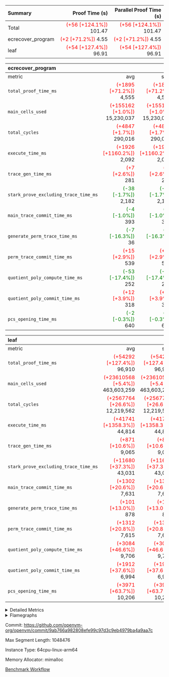| Summary | Proof Time (s) | Parallel Proof Time (s) |
|:---|---:|---:|
| Total | <span style='color: red'>(+56 [+124.1%])</span> 101.47 | <span style='color: red'>(+56 [+124.1%])</span> 101.47 |
| ecrecover_program | <span style='color: red'>(+2 [+71.2%])</span> 4.55 | <span style='color: red'>(+2 [+71.2%])</span> 4.55 |
| leaf | <span style='color: red'>(+54 [+127.4%])</span> 96.91 | <span style='color: red'>(+54 [+127.4%])</span> 96.91 |


| ecrecover_program |||||
|:---|---:|---:|---:|---:|
|metric|avg|sum|max|min|
| `total_proof_time_ms ` | <span style='color: red'>(+1895 [+71.2%])</span> 4,555 | <span style='color: red'>(+1895 [+71.2%])</span> 4,555 | <span style='color: red'>(+1895 [+71.2%])</span> 4,555 | <span style='color: red'>(+1895 [+71.2%])</span> 4,555 |
| `main_cells_used     ` | <span style='color: red'>(+155162 [+1.0%])</span> 15,230,037 | <span style='color: red'>(+155162 [+1.0%])</span> 15,230,037 | <span style='color: red'>(+155162 [+1.0%])</span> 15,230,037 | <span style='color: red'>(+155162 [+1.0%])</span> 15,230,037 |
| `total_cycles        ` | <span style='color: red'>(+4847 [+1.7%])</span> 290,016 | <span style='color: red'>(+4847 [+1.7%])</span> 290,016 | <span style='color: red'>(+4847 [+1.7%])</span> 290,016 | <span style='color: red'>(+4847 [+1.7%])</span> 290,016 |
| `execute_time_ms     ` | <span style='color: red'>(+1926 [+1160.2%])</span> 2,092 | <span style='color: red'>(+1926 [+1160.2%])</span> 2,092 | <span style='color: red'>(+1926 [+1160.2%])</span> 2,092 | <span style='color: red'>(+1926 [+1160.2%])</span> 2,092 |
| `trace_gen_time_ms   ` | <span style='color: red'>(+7 [+2.6%])</span> 281 | <span style='color: red'>(+7 [+2.6%])</span> 281 | <span style='color: red'>(+7 [+2.6%])</span> 281 | <span style='color: red'>(+7 [+2.6%])</span> 281 |
| `stark_prove_excluding_trace_time_ms` | <span style='color: green'>(-38 [-1.7%])</span> 2,182 | <span style='color: green'>(-38 [-1.7%])</span> 2,182 | <span style='color: green'>(-38 [-1.7%])</span> 2,182 | <span style='color: green'>(-38 [-1.7%])</span> 2,182 |
| `main_trace_commit_time_ms` | <span style='color: green'>(-4 [-1.0%])</span> 393 | <span style='color: green'>(-4 [-1.0%])</span> 393 | <span style='color: green'>(-4 [-1.0%])</span> 393 | <span style='color: green'>(-4 [-1.0%])</span> 393 |
| `generate_perm_trace_time_ms` | <span style='color: green'>(-7 [-16.3%])</span> 36 | <span style='color: green'>(-7 [-16.3%])</span> 36 | <span style='color: green'>(-7 [-16.3%])</span> 36 | <span style='color: green'>(-7 [-16.3%])</span> 36 |
| `perm_trace_commit_time_ms` | <span style='color: red'>(+15 [+2.9%])</span> 539 | <span style='color: red'>(+15 [+2.9%])</span> 539 | <span style='color: red'>(+15 [+2.9%])</span> 539 | <span style='color: red'>(+15 [+2.9%])</span> 539 |
| `quotient_poly_compute_time_ms` | <span style='color: green'>(-53 [-17.4%])</span> 252 | <span style='color: green'>(-53 [-17.4%])</span> 252 | <span style='color: green'>(-53 [-17.4%])</span> 252 | <span style='color: green'>(-53 [-17.4%])</span> 252 |
| `quotient_poly_commit_time_ms` | <span style='color: red'>(+12 [+3.9%])</span> 318 | <span style='color: red'>(+12 [+3.9%])</span> 318 | <span style='color: red'>(+12 [+3.9%])</span> 318 | <span style='color: red'>(+12 [+3.9%])</span> 318 |
| `pcs_opening_time_ms ` | <span style='color: green'>(-2 [-0.3%])</span> 640 | <span style='color: green'>(-2 [-0.3%])</span> 640 | <span style='color: green'>(-2 [-0.3%])</span> 640 | <span style='color: green'>(-2 [-0.3%])</span> 640 |

| leaf |||||
|:---|---:|---:|---:|---:|
|metric|avg|sum|max|min|
| `total_proof_time_ms ` | <span style='color: red'>(+54292 [+127.4%])</span> 96,910 | <span style='color: red'>(+54292 [+127.4%])</span> 96,910 | <span style='color: red'>(+54292 [+127.4%])</span> 96,910 | <span style='color: red'>(+54292 [+127.4%])</span> 96,910 |
| `main_cells_used     ` | <span style='color: red'>(+23610568 [+5.4%])</span> 463,603,259 | <span style='color: red'>(+23610568 [+5.4%])</span> 463,603,259 | <span style='color: red'>(+23610568 [+5.4%])</span> 463,603,259 | <span style='color: red'>(+23610568 [+5.4%])</span> 463,603,259 |
| `total_cycles        ` | <span style='color: red'>(+2567764 [+26.6%])</span> 12,219,562 | <span style='color: red'>(+2567764 [+26.6%])</span> 12,219,562 | <span style='color: red'>(+2567764 [+26.6%])</span> 12,219,562 | <span style='color: red'>(+2567764 [+26.6%])</span> 12,219,562 |
| `execute_time_ms     ` | <span style='color: red'>(+41741 [+1358.3%])</span> 44,814 | <span style='color: red'>(+41741 [+1358.3%])</span> 44,814 | <span style='color: red'>(+41741 [+1358.3%])</span> 44,814 | <span style='color: red'>(+41741 [+1358.3%])</span> 44,814 |
| `trace_gen_time_ms   ` | <span style='color: red'>(+871 [+10.6%])</span> 9,065 | <span style='color: red'>(+871 [+10.6%])</span> 9,065 | <span style='color: red'>(+871 [+10.6%])</span> 9,065 | <span style='color: red'>(+871 [+10.6%])</span> 9,065 |
| `stark_prove_excluding_trace_time_ms` | <span style='color: red'>(+11680 [+37.3%])</span> 43,031 | <span style='color: red'>(+11680 [+37.3%])</span> 43,031 | <span style='color: red'>(+11680 [+37.3%])</span> 43,031 | <span style='color: red'>(+11680 [+37.3%])</span> 43,031 |
| `main_trace_commit_time_ms` | <span style='color: red'>(+1302 [+20.6%])</span> 7,631 | <span style='color: red'>(+1302 [+20.6%])</span> 7,631 | <span style='color: red'>(+1302 [+20.6%])</span> 7,631 | <span style='color: red'>(+1302 [+20.6%])</span> 7,631 |
| `generate_perm_trace_time_ms` | <span style='color: red'>(+101 [+13.0%])</span> 878 | <span style='color: red'>(+101 [+13.0%])</span> 878 | <span style='color: red'>(+101 [+13.0%])</span> 878 | <span style='color: red'>(+101 [+13.0%])</span> 878 |
| `perm_trace_commit_time_ms` | <span style='color: red'>(+1312 [+20.8%])</span> 7,615 | <span style='color: red'>(+1312 [+20.8%])</span> 7,615 | <span style='color: red'>(+1312 [+20.8%])</span> 7,615 | <span style='color: red'>(+1312 [+20.8%])</span> 7,615 |
| `quotient_poly_compute_time_ms` | <span style='color: red'>(+3084 [+46.6%])</span> 9,706 | <span style='color: red'>(+3084 [+46.6%])</span> 9,706 | <span style='color: red'>(+3084 [+46.6%])</span> 9,706 | <span style='color: red'>(+3084 [+46.6%])</span> 9,706 |
| `quotient_poly_commit_time_ms` | <span style='color: red'>(+1912 [+37.6%])</span> 6,994 | <span style='color: red'>(+1912 [+37.6%])</span> 6,994 | <span style='color: red'>(+1912 [+37.6%])</span> 6,994 | <span style='color: red'>(+1912 [+37.6%])</span> 6,994 |
| `pcs_opening_time_ms ` | <span style='color: red'>(+3971 [+63.7%])</span> 10,206 | <span style='color: red'>(+3971 [+63.7%])</span> 10,206 | <span style='color: red'>(+3971 [+63.7%])</span> 10,206 | <span style='color: red'>(+3971 [+63.7%])</span> 10,206 |



<details>
<summary>Detailed Metrics</summary>

| group | num_segments | keygen_time_ms | commit_exe_time_ms |
| --- | --- | --- | --- |
| ecrecover_program | 1 | 1,177 | 11 | 

| group | air_name | quotient_deg | interactions | constraints |
| --- | --- | --- | --- | --- |
| ecrecover_program | AccessAdapterAir<16> | 2 | 5 | 14 | 
| ecrecover_program | AccessAdapterAir<2> | 2 | 5 | 14 | 
| ecrecover_program | AccessAdapterAir<32> | 2 | 5 | 14 | 
| ecrecover_program | AccessAdapterAir<4> | 2 | 5 | 14 | 
| ecrecover_program | AccessAdapterAir<64> | 2 | 5 | 14 | 
| ecrecover_program | AccessAdapterAir<8> | 2 | 5 | 14 | 
| ecrecover_program | BitwiseOperationLookupAir<8> | 2 | 2 | 4 | 
| ecrecover_program | KeccakVmAir | 2 | 321 | 4,571 | 
| ecrecover_program | MemoryMerkleAir<8> | 2 | 4 | 40 | 
| ecrecover_program | PersistentBoundaryAir<8> | 2 | 3 | 6 | 
| ecrecover_program | PhantomAir | 2 | 3 | 5 | 
| ecrecover_program | Poseidon2PeripheryAir<BabyBearParameters>, 1> | 2 | 1 | 286 | 
| ecrecover_program | ProgramAir | 1 | 1 | 4 | 
| ecrecover_program | RangeTupleCheckerAir<2> | 1 | 1 | 4 | 
| ecrecover_program | VariableRangeCheckerAir | 1 | 1 | 4 | 
| ecrecover_program | VmAirWrapper<Rv32BaseAluAdapterAir, BaseAluCoreAir<4, 8> | 2 | 19 | 43 | 
| ecrecover_program | VmAirWrapper<Rv32BaseAluAdapterAir, LessThanCoreAir<4, 8> | 2 | 17 | 39 | 
| ecrecover_program | VmAirWrapper<Rv32BaseAluAdapterAir, ShiftCoreAir<4, 8> | 2 | 23 | 90 | 
| ecrecover_program | VmAirWrapper<Rv32BranchAdapterAir, BranchEqualCoreAir<4> | 2 | 11 | 25 | 
| ecrecover_program | VmAirWrapper<Rv32BranchAdapterAir, BranchLessThanCoreAir<4, 8> | 2 | 13 | 41 | 
| ecrecover_program | VmAirWrapper<Rv32CondRdWriteAdapterAir, Rv32JalLuiCoreAir> | 2 | 10 | 22 | 
| ecrecover_program | VmAirWrapper<Rv32HintStoreAdapterAir, Rv32HintStoreCoreAir> | 2 | 15 | 17 | 
| ecrecover_program | VmAirWrapper<Rv32IsEqualModAdapterAir<2, 1, 32, 32>, ModularIsEqualCoreAir<32, 4, 8> | 2 | 25 | 223 | 
| ecrecover_program | VmAirWrapper<Rv32JalrAdapterAir, Rv32JalrCoreAir> | 2 | 16 | 20 | 
| ecrecover_program | VmAirWrapper<Rv32LoadStoreAdapterAir, LoadSignExtendCoreAir<4, 8> | 2 | 18 | 33 | 
| ecrecover_program | VmAirWrapper<Rv32LoadStoreAdapterAir, LoadStoreCoreAir<4> | 2 | 17 | 38 | 
| ecrecover_program | VmAirWrapper<Rv32MultAdapterAir, DivRemCoreAir<4, 8> | 2 | 25 | 88 | 
| ecrecover_program | VmAirWrapper<Rv32MultAdapterAir, MulHCoreAir<4, 8> | 2 | 24 | 38 | 
| ecrecover_program | VmAirWrapper<Rv32MultAdapterAir, MultiplicationCoreAir<4, 8> | 2 | 19 | 26 | 
| ecrecover_program | VmAirWrapper<Rv32RdWriteAdapterAir, Rv32AuipcCoreAir> | 2 | 11 | 15 | 
| ecrecover_program | VmAirWrapper<Rv32VecHeapAdapterAir<1, 2, 2, 32, 32>, FieldExpressionCoreAir> | 2 | 411 | 449 | 
| ecrecover_program | VmAirWrapper<Rv32VecHeapAdapterAir<2, 1, 1, 32, 32>, ModularAddSubCoreAir> | 2 | 94 | 126 | 
| ecrecover_program | VmAirWrapper<Rv32VecHeapAdapterAir<2, 1, 1, 32, 32>, ModularMulDivCoreAir> | 2 | 156 | 188 | 
| ecrecover_program | VmAirWrapper<Rv32VecHeapAdapterAir<2, 2, 2, 32, 32>, FieldExpressionCoreAir> | 2 | 422 | 456 | 
| ecrecover_program | VmConnectorAir | 2 | 3 | 9 | 
| leaf | AccessAdapterAir<2> | 4 | 5 | 12 | 
| leaf | AccessAdapterAir<4> | 4 | 5 | 12 | 
| leaf | AccessAdapterAir<8> | 4 | 5 | 12 | 
| leaf | FriReducedOpeningAir | 4 | 35 | 59 | 
| leaf | NativePoseidon2Air<BabyBearParameters>, 1> | 4 | 31 | 302 | 
| leaf | PhantomAir | 4 | 3 | 4 | 
| leaf | ProgramAir | 1 | 1 | 4 | 
| leaf | VariableRangeCheckerAir | 1 | 1 | 4 | 
| leaf | VmAirWrapper<BranchNativeAdapterAir, BranchEqualCoreAir<1> | 2 | 11 | 23 | 
| leaf | VmAirWrapper<JalNativeAdapterAir, JalCoreAir> | 4 | 7 | 6 | 
| leaf | VmAirWrapper<NativeAdapterAir<2, 0>, PublicValuesCoreAir> | 4 | 11 | 23 | 
| leaf | VmAirWrapper<NativeAdapterAir<2, 1>, FieldArithmeticCoreAir> | 4 | 15 | 23 | 
| leaf | VmAirWrapper<NativeLoadStoreAdapterAir<1>, NativeLoadStoreCoreAir<1> | 4 | 15 | 24 | 
| leaf | VmAirWrapper<NativeVectorizedAdapterAir<4>, FieldExtensionCoreAir> | 4 | 15 | 23 | 
| leaf | VmConnectorAir | 4 | 3 | 8 | 
| leaf | VolatileBoundaryAir | 4 | 4 | 16 | 

| group | air_name | dsl_ir | idx | opcode | cells_used |
| --- | --- | --- | --- | --- | --- |
| leaf | <BranchNativeAdapterAir,BranchEqualCoreAir<1>> | AssertEqE | 0 | BNE | 7,268 | 
| leaf | <BranchNativeAdapterAir,BranchEqualCoreAir<1>> | AssertEqEI | 0 | BNE | 92 | 
| leaf | <BranchNativeAdapterAir,BranchEqualCoreAir<1>> | AssertEqF | 0 | BNE | 240,488 | 
| leaf | <BranchNativeAdapterAir,BranchEqualCoreAir<1>> | AssertEqV | 0 | BNE | 28,014 | 
| leaf | <BranchNativeAdapterAir,BranchEqualCoreAir<1>> | AssertEqVI | 0 | BNE | 9,844 | 
| leaf | <BranchNativeAdapterAir,BranchEqualCoreAir<1>> | AssertNeVI | 0 | BEQ | 23 | 
| leaf | <BranchNativeAdapterAir,BranchEqualCoreAir<1>> | For | 0 | BNE | 34,501,587 | 
| leaf | <BranchNativeAdapterAir,BranchEqualCoreAir<1>> | IfEq | 0 | BNE | 1,355,528 | 
| leaf | <BranchNativeAdapterAir,BranchEqualCoreAir<1>> | IfEqI | 0 | BNE | 14,068,916 | 
| leaf | <BranchNativeAdapterAir,BranchEqualCoreAir<1>> | IfNe | 0 | BEQ | 341,297 | 
| leaf | <BranchNativeAdapterAir,BranchEqualCoreAir<1>> | IfNeI | 0 | BEQ | 76,728 | 
| leaf | <JalNativeAdapterAir,JalCoreAir> |  | 0 | JAL | 10 | 
| leaf | <JalNativeAdapterAir,JalCoreAir> | For | 0 | JAL | 563,200 | 
| leaf | <JalNativeAdapterAir,JalCoreAir> | IfEqI | 0 | JAL | 485,850 | 
| leaf | <JalNativeAdapterAir,JalCoreAir> | IfNe | 0 | JAL | 30 | 
| leaf | <NativeAdapterAir<2, 0>,PublicValuesCoreAir> | Publish | 0 | PUBLISH | 828 | 
| leaf | <NativeAdapterAir<2, 1>,FieldArithmeticCoreAir> | AddEFI | 0 | ADD | 239,640 | 
| leaf | <NativeAdapterAir<2, 1>,FieldArithmeticCoreAir> | AddEI | 0 | ADD | 5,527,440 | 
| leaf | <NativeAdapterAir<2, 1>,FieldArithmeticCoreAir> | AddF | 0 | ADD | 39,990 | 
| leaf | <NativeAdapterAir<2, 1>,FieldArithmeticCoreAir> | AddFI | 0 | ADD | 2,546,250 | 
| leaf | <NativeAdapterAir<2, 1>,FieldArithmeticCoreAir> | AddV | 0 | ADD | 779,010 | 
| leaf | <NativeAdapterAir<2, 1>,FieldArithmeticCoreAir> | AddVI | 0 | ADD | 55,051,560 | 
| leaf | <NativeAdapterAir<2, 1>,FieldArithmeticCoreAir> | Alloc | 0 | ADD | 1,857,450 | 
| leaf | <NativeAdapterAir<2, 1>,FieldArithmeticCoreAir> | Alloc | 0 | MUL | 1,097,250 | 
| leaf | <NativeAdapterAir<2, 1>,FieldArithmeticCoreAir> | CastFV | 0 | ADD | 30 | 
| leaf | <NativeAdapterAir<2, 1>,FieldArithmeticCoreAir> | DivFIN | 0 | DIV | 7,410 | 
| leaf | <NativeAdapterAir<2, 1>,FieldArithmeticCoreAir> | For | 0 | ADD | 43,312,470 | 
| leaf | <NativeAdapterAir<2, 1>,FieldArithmeticCoreAir> | LoadE | 0 | ADD | 786,360 | 
| leaf | <NativeAdapterAir<2, 1>,FieldArithmeticCoreAir> | LoadE | 0 | MUL | 786,360 | 
| leaf | <NativeAdapterAir<2, 1>,FieldArithmeticCoreAir> | LoadF | 0 | ADD | 993,960 | 
| leaf | <NativeAdapterAir<2, 1>,FieldArithmeticCoreAir> | LoadF | 0 | MUL | 794,010 | 
| leaf | <NativeAdapterAir<2, 1>,FieldArithmeticCoreAir> | LoadHeapPtr | 0 | ADD | 30 | 
| leaf | <NativeAdapterAir<2, 1>,FieldArithmeticCoreAir> | LoadV | 0 | ADD | 9,793,230 | 
| leaf | <NativeAdapterAir<2, 1>,FieldArithmeticCoreAir> | LoadV | 0 | MUL | 4,976,760 | 
| leaf | <NativeAdapterAir<2, 1>,FieldArithmeticCoreAir> | MulEF | 0 | MUL | 120,960 | 
| leaf | <NativeAdapterAir<2, 1>,FieldArithmeticCoreAir> | MulEFI | 0 | MUL | 1,359,120 | 
| leaf | <NativeAdapterAir<2, 1>,FieldArithmeticCoreAir> | MulF | 0 | MUL | 4,919,190 | 
| leaf | <NativeAdapterAir<2, 1>,FieldArithmeticCoreAir> | MulFI | 0 | MUL | 41,100 | 
| leaf | <NativeAdapterAir<2, 1>,FieldArithmeticCoreAir> | MulVI | 0 | MUL | 733,710 | 
| leaf | <NativeAdapterAir<2, 1>,FieldArithmeticCoreAir> | NegE | 0 | MUL | 19,920 | 
| leaf | <NativeAdapterAir<2, 1>,FieldArithmeticCoreAir> | StoreE | 0 | ADD | 426,450 | 
| leaf | <NativeAdapterAir<2, 1>,FieldArithmeticCoreAir> | StoreE | 0 | MUL | 426,450 | 
| leaf | <NativeAdapterAir<2, 1>,FieldArithmeticCoreAir> | StoreF | 0 | ADD | 235,290 | 
| leaf | <NativeAdapterAir<2, 1>,FieldArithmeticCoreAir> | StoreF | 0 | MUL | 30,150 | 
| leaf | <NativeAdapterAir<2, 1>,FieldArithmeticCoreAir> | StoreHeapPtr | 0 | ADD | 30 | 
| leaf | <NativeAdapterAir<2, 1>,FieldArithmeticCoreAir> | StoreHintWord | 0 | ADD | 21,686,250 | 
| leaf | <NativeAdapterAir<2, 1>,FieldArithmeticCoreAir> | StoreV | 0 | ADD | 2,447,970 | 
| leaf | <NativeAdapterAir<2, 1>,FieldArithmeticCoreAir> | StoreV | 0 | MUL | 2,241,570 | 
| leaf | <NativeAdapterAir<2, 1>,FieldArithmeticCoreAir> | SubEF | 0 | SUB | 291,360 | 
| leaf | <NativeAdapterAir<2, 1>,FieldArithmeticCoreAir> | SubEFI | 0 | ADD | 353,760 | 
| leaf | <NativeAdapterAir<2, 1>,FieldArithmeticCoreAir> | SubEI | 0 | ADD | 25,200 | 
| leaf | <NativeAdapterAir<2, 1>,FieldArithmeticCoreAir> | SubFI | 0 | SUB | 39,990 | 
| leaf | <NativeAdapterAir<2, 1>,FieldArithmeticCoreAir> | SubV | 0 | SUB | 2,813,430 | 
| leaf | <NativeAdapterAir<2, 1>,FieldArithmeticCoreAir> | SubVI | 0 | SUB | 29,130 | 
| leaf | <NativeAdapterAir<2, 1>,FieldArithmeticCoreAir> | SubVIN | 0 | SUB | 23,940 | 
| leaf | <NativeAdapterAir<2, 1>,FieldArithmeticCoreAir> | UnsafeCastVF | 0 | ADD | 1,110 | 
| leaf | <NativeLoadStoreAdapterAir<1>,NativeLoadStoreCoreAir<1>> |  | 0 | STOREW | 31 | 
| leaf | <NativeLoadStoreAdapterAir<1>,NativeLoadStoreCoreAir<1>> | AddEFFI | 0 | LOADW | 6,386 | 
| leaf | <NativeLoadStoreAdapterAir<1>,NativeLoadStoreCoreAir<1>> | AddEFFI | 0 | STOREW | 19,158 | 
| leaf | <NativeLoadStoreAdapterAir<1>,NativeLoadStoreCoreAir<1>> | Alloc | 0 | LOADW | 1,919,365 | 
| leaf | <NativeLoadStoreAdapterAir<1>,NativeLoadStoreCoreAir<1>> | DivEIN | 0 | STOREW | 13,020 | 
| leaf | <NativeLoadStoreAdapterAir<1>,NativeLoadStoreCoreAir<1>> | For | 0 | LOADW | 369,582 | 
| leaf | <NativeLoadStoreAdapterAir<1>,NativeLoadStoreCoreAir<1>> | For | 0 | STOREW | 1,376,338 | 
| leaf | <NativeLoadStoreAdapterAir<1>,NativeLoadStoreCoreAir<1>> | ImmE | 0 | STOREW | 948,476 | 
| leaf | <NativeLoadStoreAdapterAir<1>,NativeLoadStoreCoreAir<1>> | ImmF | 0 | STOREW | 1,804,169 | 
| leaf | <NativeLoadStoreAdapterAir<1>,NativeLoadStoreCoreAir<1>> | ImmV | 0 | STOREW | 2,642,905 | 
| leaf | <NativeLoadStoreAdapterAir<1>,NativeLoadStoreCoreAir<1>> | LoadE | 0 | LOADW | 6,505,164 | 
| leaf | <NativeLoadStoreAdapterAir<1>,NativeLoadStoreCoreAir<1>> | LoadF | 0 | LOADW | 17,515,000 | 
| leaf | <NativeLoadStoreAdapterAir<1>,NativeLoadStoreCoreAir<1>> | LoadV | 0 | LOADW | 11,424,957 | 
| leaf | <NativeLoadStoreAdapterAir<1>,NativeLoadStoreCoreAir<1>> | MulEI | 0 | STOREW | 1,339,820 | 
| leaf | <NativeLoadStoreAdapterAir<1>,NativeLoadStoreCoreAir<1>> | StoreE | 0 | STOREW | 2,506,412 | 
| leaf | <NativeLoadStoreAdapterAir<1>,NativeLoadStoreCoreAir<1>> | StoreF | 0 | STOREW | 17,251,407 | 
| leaf | <NativeLoadStoreAdapterAir<1>,NativeLoadStoreCoreAir<1>> | StoreHintWord | 0 | SHINTW | 23,235,988 | 
| leaf | <NativeLoadStoreAdapterAir<1>,NativeLoadStoreCoreAir<1>> | StoreV | 0 | STOREW | 2,624,522 | 
| leaf | <NativeLoadStoreAdapterAir<1>,NativeLoadStoreCoreAir<1>> | SubEF | 0 | LOADW | 903,216 | 
| leaf | <NativeVectorizedAdapterAir<4>,FieldExtensionCoreAir> | AddE | 0 | FE4ADD | 3,677,560 | 
| leaf | <NativeVectorizedAdapterAir<4>,FieldExtensionCoreAir> | DivE | 0 | BBE4DIV | 419,600 | 
| leaf | <NativeVectorizedAdapterAir<4>,FieldExtensionCoreAir> | DivEIN | 0 | BBE4DIV | 4,200 | 
| leaf | <NativeVectorizedAdapterAir<4>,FieldExtensionCoreAir> | MulE | 0 | BBE4MUL | 2,380,280 | 
| leaf | <NativeVectorizedAdapterAir<4>,FieldExtensionCoreAir> | MulEI | 0 | BBE4MUL | 432,200 | 
| leaf | <NativeVectorizedAdapterAir<4>,FieldExtensionCoreAir> | SubE | 0 | FE4SUB | 813,920 | 
| leaf | Arc<BabyBearParameters>, 1> | Poseidon2CompressBabyBear | 0 | COMP_POS2 | 5,835,612 | 
| leaf | Arc<BabyBearParameters>, 1> | Poseidon2PermuteBabyBear | 0 | PERM_POS2 | 22,471,752 | 
| leaf | FriReducedOpeningAir | FriReducedOpening | 0 | FRI_REDUCED_OPENING | 63,705,600 | 
| leaf | PhantomAir | CT-ExtractPublicValuesCommit | 0 | PHANTOM | 12 | 
| leaf | PhantomAir | CT-InitializePcsConst | 0 | PHANTOM | 12 | 
| leaf | PhantomAir | CT-ReadProofsFromInput | 0 | PHANTOM | 12 | 
| leaf | PhantomAir | CT-VerifyProofs | 0 | PHANTOM | 12 | 
| leaf | PhantomAir | CT-compute-reduced-opening | 0 | PHANTOM | 4,032 | 
| leaf | PhantomAir | CT-exp-reverse-bits-len | 0 | PHANTOM | 75,600 | 
| leaf | PhantomAir | CT-poseidon2-hash | 0 | PHANTOM | 28,224 | 
| leaf | PhantomAir | CT-poseidon2-hash-ext | 0 | PHANTOM | 9,576 | 
| leaf | PhantomAir | CT-poseidon2-hash-setup | 0 | PHANTOM | 6,043,968 | 
| leaf | PhantomAir | CT-single-reduced-opening-eval | 0 | PHANTOM | 115,416 | 
| leaf | PhantomAir | CT-stage-c-build-rounds | 0 | PHANTOM | 12 | 
| leaf | PhantomAir | CT-stage-d-verifier-verify | 0 | PHANTOM | 12 | 
| leaf | PhantomAir | CT-stage-d-verify-pcs | 0 | PHANTOM | 12 | 
| leaf | PhantomAir | CT-stage-e-verify-constraints | 0 | PHANTOM | 12 | 
| leaf | PhantomAir | CT-verify-batch | 0 | PHANTOM | 4,032 | 
| leaf | PhantomAir | CT-verify-batch-ext | 0 | PHANTOM | 9,576 | 
| leaf | PhantomAir | CT-verify-batch-reduce-fast | 0 | PHANTOM | 37,800 | 
| leaf | PhantomAir | CT-verify-batch-reduce-fast-setup | 0 | PHANTOM | 37,800 | 
| leaf | PhantomAir | CT-verify-query | 0 | PHANTOM | 504 | 
| leaf | PhantomAir | HintBitsF | 0 | PHANTOM | 258 | 
| leaf | PhantomAir | HintInputVec | 0 | PHANTOM | 152,040 | 

| group | air_name | dsl_ir | opcode | segment | cells_used |
| --- | --- | --- | --- | --- | --- |
| ecrecover_program | <Rv32BaseAluAdapterAir,BaseAluCoreAir<4, 8>> |  | ADD | 0 | 2,644,776 | 
| ecrecover_program | <Rv32BaseAluAdapterAir,BaseAluCoreAir<4, 8>> |  | AND | 0 | 559,512 | 
| ecrecover_program | <Rv32BaseAluAdapterAir,BaseAluCoreAir<4, 8>> |  | OR | 0 | 250,740 | 
| ecrecover_program | <Rv32BaseAluAdapterAir,BaseAluCoreAir<4, 8>> |  | SUB | 0 | 318,600 | 
| ecrecover_program | <Rv32BaseAluAdapterAir,BaseAluCoreAir<4, 8>> |  | XOR | 0 | 900 | 
| ecrecover_program | <Rv32BaseAluAdapterAir,LessThanCoreAir<4, 8>> |  | SLTU | 0 | 74,407 | 
| ecrecover_program | <Rv32BaseAluAdapterAir,ShiftCoreAir<4, 8>> |  | SLL | 0 | 228,536 | 
| ecrecover_program | <Rv32BaseAluAdapterAir,ShiftCoreAir<4, 8>> |  | SRL | 0 | 238,023 | 
| ecrecover_program | <Rv32BranchAdapterAir,BranchEqualCoreAir<4>> |  | BEQ | 0 | 275,912 | 
| ecrecover_program | <Rv32BranchAdapterAir,BranchEqualCoreAir<4>> |  | BNE | 0 | 124,202 | 
| ecrecover_program | <Rv32BranchAdapterAir,BranchLessThanCoreAir<4, 8>> |  | BGEU | 0 | 29,600 | 
| ecrecover_program | <Rv32BranchAdapterAir,BranchLessThanCoreAir<4, 8>> |  | BLT | 0 | 384 | 
| ecrecover_program | <Rv32BranchAdapterAir,BranchLessThanCoreAir<4, 8>> |  | BLTU | 0 | 719,648 | 
| ecrecover_program | <Rv32CondRdWriteAdapterAir,Rv32JalLuiCoreAir> |  | JAL | 0 | 22,734 | 
| ecrecover_program | <Rv32CondRdWriteAdapterAir,Rv32JalLuiCoreAir> |  | LUI | 0 | 50,274 | 
| ecrecover_program | <Rv32HintStoreAdapterAir,Rv32HintStoreCoreAir> |  | HINT_STOREW | 0 | 5,564 | 
| ecrecover_program | <Rv32IsEqualModAdapterAir<2, 1, 32, 32>,ModularIsEqualCoreAir<32, 4, 8>> |  | IS_EQ | 0 | 531,698 | 
| ecrecover_program | <Rv32IsEqualModAdapterAir<2, 1, 32, 32>,ModularIsEqualCoreAir<32, 4, 8>> |  | SETUP_ISEQ | 0 | 332 | 
| ecrecover_program | <Rv32JalrAdapterAir,Rv32JalrCoreAir> |  | JALR | 0 | 186,060 | 
| ecrecover_program | <Rv32LoadStoreAdapterAir,LoadSignExtendCoreAir<4, 8>> |  | LOADB | 0 | 132,300 | 
| ecrecover_program | <Rv32LoadStoreAdapterAir,LoadStoreCoreAir<4>> |  | LOADBU | 0 | 98,000 | 
| ecrecover_program | <Rv32LoadStoreAdapterAir,LoadStoreCoreAir<4>> |  | LOADW | 0 | 550,640 | 
| ecrecover_program | <Rv32LoadStoreAdapterAir,LoadStoreCoreAir<4>> |  | STOREB | 0 | 1,037,520 | 
| ecrecover_program | <Rv32LoadStoreAdapterAir,LoadStoreCoreAir<4>> |  | STOREW | 0 | 2,698,080 | 
| ecrecover_program | <Rv32MultAdapterAir,DivRemCoreAir<4, 8>> |  | DIVU | 0 | 285 | 
| ecrecover_program | <Rv32MultAdapterAir,MulHCoreAir<4, 8>> |  | MULHU | 0 | 195 | 
| ecrecover_program | <Rv32MultAdapterAir,MultiplicationCoreAir<4, 8>> |  | MUL | 0 | 79,329 | 
| ecrecover_program | <Rv32RdWriteAdapterAir,Rv32AuipcCoreAir> |  | AUIPC | 0 | 71,022 | 
| ecrecover_program | <Rv32VecHeapAdapterAir<1, 2, 2, 32, 32>,FieldExpressionCoreAir> |  | EcDouble | 0 | 690,153 | 
| ecrecover_program | <Rv32VecHeapAdapterAir<2, 1, 1, 32, 32>,ModularAddSubCoreAir> |  | ModularAddSub | 0 | 1,393 | 
| ecrecover_program | <Rv32VecHeapAdapterAir<2, 1, 1, 32, 32>,ModularMulDivCoreAir> |  | ModularMulDiv | 0 | 7,047 | 
| ecrecover_program | <Rv32VecHeapAdapterAir<2, 2, 2, 32, 32>,FieldExpressionCoreAir> |  | EcAddNe | 0 | 449,394 | 
| ecrecover_program | KeccakVmAir |  | KECCAK256 | 0 | 379,680 | 
| ecrecover_program | PhantomAir |  | PHANTOM | 0 | 270 | 

| group | air_name | idx | rows | prep_cols | perm_cols | main_cols | cells |
| --- | --- | --- | --- | --- | --- | --- | --- |
| leaf | AccessAdapterAir<2> | 0 | 2,097,152 |  | 16 | 11 | 56,623,104 | 
| leaf | AccessAdapterAir<4> | 0 | 1,048,576 |  | 16 | 13 | 30,408,704 | 
| leaf | AccessAdapterAir<8> | 0 | 262,144 |  | 16 | 17 | 8,650,752 | 
| leaf | FriReducedOpeningAir | 0 | 1,048,576 |  | 76 | 64 | 146,800,640 | 
| leaf | NativePoseidon2Air<BabyBearParameters>, 1> | 0 | 131,072 |  | 36 | 348 | 50,331,648 | 
| leaf | PhantomAir | 0 | 2,097,152 |  | 8 | 6 | 29,360,128 | 
| leaf | ProgramAir | 0 | 1,048,576 |  | 8 | 10 | 18,874,368 | 
| leaf | VariableRangeCheckerAir | 0 | 262,144 | 2 | 8 | 1 | 2,359,296 | 
| leaf | VmAirWrapper<BranchNativeAdapterAir, BranchEqualCoreAir<1> | 0 | 4,194,304 |  | 28 | 23 | 213,909,504 | 
| leaf | VmAirWrapper<JalNativeAdapterAir, JalCoreAir> | 0 | 131,072 |  | 12 | 10 | 2,883,584 | 
| leaf | VmAirWrapper<NativeAdapterAir<2, 0>, PublicValuesCoreAir> | 0 | 64 |  | 16 | 23 | 2,496 | 
| leaf | VmAirWrapper<NativeAdapterAir<2, 1>, FieldArithmeticCoreAir> | 0 | 8,388,608 |  | 20 | 30 | 419,430,400 | 
| leaf | VmAirWrapper<NativeLoadStoreAdapterAir<1>, NativeLoadStoreCoreAir<1> | 0 | 4,194,304 |  | 20 | 31 | 213,909,504 | 
| leaf | VmAirWrapper<NativeVectorizedAdapterAir<4>, FieldExtensionCoreAir> | 0 | 262,144 |  | 20 | 40 | 15,728,640 | 
| leaf | VmConnectorAir | 0 | 2 | 1 | 8 | 4 | 24 | 
| leaf | VolatileBoundaryAir | 0 | 2,097,152 |  | 8 | 11 | 39,845,888 | 

| group | air_name | segment | rows | prep_cols | perm_cols | main_cols | cells |
| --- | --- | --- | --- | --- | --- | --- | --- |
| ecrecover_program | AccessAdapterAir<16> | 0 | 16,384 |  | 24 | 25 | 802,816 | 
| ecrecover_program | AccessAdapterAir<2> | 0 | 256 |  | 24 | 11 | 8,960 | 
| ecrecover_program | AccessAdapterAir<32> | 0 | 8,192 |  | 24 | 41 | 532,480 | 
| ecrecover_program | AccessAdapterAir<4> | 0 | 128 |  | 24 | 13 | 4,736 | 
| ecrecover_program | AccessAdapterAir<8> | 0 | 32,768 |  | 24 | 17 | 1,343,488 | 
| ecrecover_program | BitwiseOperationLookupAir<8> | 0 | 65,536 | 3 | 8 | 2 | 655,360 | 
| ecrecover_program | KeccakVmAir | 0 | 128 |  | 1,288 | 3,164 | 569,856 | 
| ecrecover_program | MemoryMerkleAir<8> | 0 | 4,096 |  | 20 | 32 | 212,992 | 
| ecrecover_program | PersistentBoundaryAir<8> | 0 | 4,096 |  | 12 | 20 | 131,072 | 
| ecrecover_program | PhantomAir | 0 | 64 |  | 12 | 6 | 1,152 | 
| ecrecover_program | Poseidon2PeripheryAir<BabyBearParameters>, 1> | 0 | 4,096 |  | 8 | 300 | 1,261,568 | 
| ecrecover_program | ProgramAir | 0 | 16,384 |  | 8 | 10 | 294,912 | 
| ecrecover_program | RangeTupleCheckerAir<2> | 0 | 524,288 | 2 | 8 | 1 | 4,718,592 | 
| ecrecover_program | VariableRangeCheckerAir | 0 | 262,144 | 2 | 8 | 1 | 2,359,296 | 
| ecrecover_program | VmAirWrapper<Rv32BaseAluAdapterAir, BaseAluCoreAir<4, 8> | 0 | 131,072 |  | 80 | 36 | 15,204,352 | 
| ecrecover_program | VmAirWrapper<Rv32BaseAluAdapterAir, LessThanCoreAir<4, 8> | 0 | 2,048 |  | 40 | 37 | 157,696 | 
| ecrecover_program | VmAirWrapper<Rv32BaseAluAdapterAir, ShiftCoreAir<4, 8> | 0 | 16,384 |  | 52 | 53 | 1,720,320 | 
| ecrecover_program | VmAirWrapper<Rv32BranchAdapterAir, BranchEqualCoreAir<4> | 0 | 16,384 |  | 48 | 26 | 1,212,416 | 
| ecrecover_program | VmAirWrapper<Rv32BranchAdapterAir, BranchLessThanCoreAir<4, 8> | 0 | 32,768 |  | 56 | 32 | 2,883,584 | 
| ecrecover_program | VmAirWrapper<Rv32CondRdWriteAdapterAir, Rv32JalLuiCoreAir> | 0 | 4,096 |  | 44 | 18 | 253,952 | 
| ecrecover_program | VmAirWrapper<Rv32HintStoreAdapterAir, Rv32HintStoreCoreAir> | 0 | 256 |  | 36 | 26 | 15,872 | 
| ecrecover_program | VmAirWrapper<Rv32IsEqualModAdapterAir<2, 1, 32, 32>, ModularIsEqualCoreAir<32, 4, 8> | 0 | 4,096 |  | 56 | 166 | 909,312 | 
| ecrecover_program | VmAirWrapper<Rv32JalrAdapterAir, Rv32JalrCoreAir> | 0 | 8,192 |  | 36 | 28 | 524,288 | 
| ecrecover_program | VmAirWrapper<Rv32LoadStoreAdapterAir, LoadSignExtendCoreAir<4, 8> | 0 | 4,096 |  | 76 | 35 | 454,656 | 
| ecrecover_program | VmAirWrapper<Rv32LoadStoreAdapterAir, LoadStoreCoreAir<4> | 0 | 131,072 |  | 72 | 40 | 14,680,064 | 
| ecrecover_program | VmAirWrapper<Rv32MultAdapterAir, DivRemCoreAir<4, 8> | 0 | 8 |  | 104 | 57 | 1,288 | 
| ecrecover_program | VmAirWrapper<Rv32MultAdapterAir, MulHCoreAir<4, 8> | 0 | 8 |  | 100 | 39 | 1,112 | 
| ecrecover_program | VmAirWrapper<Rv32MultAdapterAir, MultiplicationCoreAir<4, 8> | 0 | 4,096 |  | 80 | 31 | 454,656 | 
| ecrecover_program | VmAirWrapper<Rv32RdWriteAdapterAir, Rv32AuipcCoreAir> | 0 | 4,096 |  | 28 | 21 | 200,704 | 
| ecrecover_program | VmAirWrapper<Rv32VecHeapAdapterAir<1, 2, 2, 32, 32>, FieldExpressionCoreAir> | 0 | 2,048 |  | 828 | 543 | 2,807,808 | 
| ecrecover_program | VmAirWrapper<Rv32VecHeapAdapterAir<2, 1, 1, 32, 32>, ModularAddSubCoreAir> | 0 | 8 |  | 192 | 199 | 3,128 | 
| ecrecover_program | VmAirWrapper<Rv32VecHeapAdapterAir<2, 1, 1, 32, 32>, ModularMulDivCoreAir> | 0 | 16 |  | 316 | 261 | 9,232 | 
| ecrecover_program | VmAirWrapper<Rv32VecHeapAdapterAir<2, 2, 2, 32, 32>, FieldExpressionCoreAir> | 0 | 1,024 |  | 848 | 619 | 1,502,208 | 
| ecrecover_program | VmConnectorAir | 0 | 2 | 1 | 12 | 4 | 32 | 

| group | chip_name | idx | rows_used |
| --- | --- | --- | --- |
| leaf | <BranchNativeAdapterAir,BranchEqualCoreAir<1>> | 0 | 2,201,295 | 
| leaf | <JalNativeAdapterAir,JalCoreAir> | 0 | 104,909 | 
| leaf | <NativeAdapterAir<2, 0>,PublicValuesCoreAir> | 0 | 36 | 
| leaf | <NativeAdapterAir<2, 1>,FieldArithmeticCoreAir> | 0 | 5,561,843 | 
| leaf | <NativeLoadStoreAdapterAir<1>,NativeLoadStoreCoreAir<1>> | 0 | 2,980,837 | 
| leaf | <NativeVectorizedAdapterAir<4>,FieldExtensionCoreAir> | 0 | 193,194 | 
| leaf | AccessAdapter<2> | 0 | 1,625,900 | 
| leaf | AccessAdapter<4> | 0 | 813,204 | 
| leaf | AccessAdapter<8> | 0 | 165,168 | 
| leaf | Arc<BabyBearParameters>, 1> | 0 | 81,343 | 
| leaf | Boundary | 0 | 1,298,457 | 
| leaf | FriReducedOpeningAir | 0 | 995,400 | 
| leaf | PhantomAir | 0 | 1,086,487 | 
| leaf | ProgramChip | 0 | 593,086 | 
| leaf | VariableRangeCheckerAir | 0 | 262,144 | 
| leaf | VmConnectorAir | 0 | 2 | 

| group | chip_name | segment | rows_used |
| --- | --- | --- | --- |
| ecrecover_program | <Rv32BaseAluAdapterAir,BaseAluCoreAir<4, 8>> | 0 | 104,848 | 
| ecrecover_program | <Rv32BaseAluAdapterAir,LessThanCoreAir<4, 8>> | 0 | 2,011 | 
| ecrecover_program | <Rv32BaseAluAdapterAir,ShiftCoreAir<4, 8>> | 0 | 8,803 | 
| ecrecover_program | <Rv32BranchAdapterAir,BranchEqualCoreAir<4>> | 0 | 15,389 | 
| ecrecover_program | <Rv32BranchAdapterAir,BranchLessThanCoreAir<4, 8>> | 0 | 23,426 | 
| ecrecover_program | <Rv32CondRdWriteAdapterAir,Rv32JalLuiCoreAir> | 0 | 4,056 | 
| ecrecover_program | <Rv32HintStoreAdapterAir,Rv32HintStoreCoreAir> | 0 | 214 | 
| ecrecover_program | <Rv32IsEqualModAdapterAir<2, 1, 32, 32>,ModularIsEqualCoreAir<32, 4, 8>> | 0 | 3,194 | 
| ecrecover_program | <Rv32JalrAdapterAir,Rv32JalrCoreAir> | 0 | 6,645 | 
| ecrecover_program | <Rv32LoadStoreAdapterAir,LoadSignExtendCoreAir<4, 8>> | 0 | 3,780 | 
| ecrecover_program | <Rv32LoadStoreAdapterAir,LoadStoreCoreAir<4>> | 0 | 109,606 | 
| ecrecover_program | <Rv32MultAdapterAir,DivRemCoreAir<4, 8>> | 0 | 5 | 
| ecrecover_program | <Rv32MultAdapterAir,MulHCoreAir<4, 8>> | 0 | 5 | 
| ecrecover_program | <Rv32MultAdapterAir,MultiplicationCoreAir<4, 8>> | 0 | 2,559 | 
| ecrecover_program | <Rv32RdWriteAdapterAir,Rv32AuipcCoreAir> | 0 | 3,383 | 
| ecrecover_program | <Rv32VecHeapAdapterAir<1, 2, 2, 32, 32>,FieldExpressionCoreAir> | 0 | 1,271 | 
| ecrecover_program | <Rv32VecHeapAdapterAir<2, 1, 1, 32, 32>,ModularAddSubCoreAir> | 0 | 6 | 
| ecrecover_program | <Rv32VecHeapAdapterAir<2, 1, 1, 32, 32>,ModularMulDivCoreAir> | 0 | 16 | 
| ecrecover_program | <Rv32VecHeapAdapterAir<2, 2, 2, 32, 32>,FieldExpressionCoreAir> | 0 | 726 | 
| ecrecover_program | AccessAdapter<16> | 0 | 13,226 | 
| ecrecover_program | AccessAdapter<2> | 0 | 132 | 
| ecrecover_program | AccessAdapter<32> | 0 | 6,614 | 
| ecrecover_program | AccessAdapter<4> | 0 | 68 | 
| ecrecover_program | AccessAdapter<8> | 0 | 27,050 | 
| ecrecover_program | Arc<BabyBearParameters>, 1> | 0 | 2,061 | 
| ecrecover_program | BitwiseOperationLookupAir<8> | 0 | 65,536 | 
| ecrecover_program | Boundary | 0 | 2,982 | 
| ecrecover_program | KeccakVmAir | 0 | 120 | 
| ecrecover_program | Merkle | 0 | 3,274 | 
| ecrecover_program | PhantomAir | 0 | 45 | 
| ecrecover_program | ProgramChip | 0 | 8,576 | 
| ecrecover_program | RangeTupleCheckerAir<2> | 0 | 524,288 | 
| ecrecover_program | VariableRangeCheckerAir | 0 | 262,144 | 
| ecrecover_program | VmConnectorAir | 0 | 2 | 

| group | dsl_ir | idx | opcode | frequency |
| --- | --- | --- | --- | --- |
| leaf |  | 0 | JAL | 1 | 
| leaf |  | 0 | STOREW | 2 | 
| leaf | AddE | 0 | FE4ADD | 91,939 | 
| leaf | AddEFFI | 0 | LOADW | 206 | 
| leaf | AddEFFI | 0 | STOREW | 618 | 
| leaf | AddEFI | 0 | ADD | 7,988 | 
| leaf | AddEI | 0 | ADD | 184,248 | 
| leaf | AddF | 0 | ADD | 1,333 | 
| leaf | AddFI | 0 | ADD | 84,875 | 
| leaf | AddV | 0 | ADD | 25,967 | 
| leaf | AddVI | 0 | ADD | 1,835,052 | 
| leaf | Alloc | 0 | ADD | 61,915 | 
| leaf | Alloc | 0 | LOADW | 61,915 | 
| leaf | Alloc | 0 | MUL | 36,575 | 
| leaf | AssertEqE | 0 | BNE | 316 | 
| leaf | AssertEqEI | 0 | BNE | 4 | 
| leaf | AssertEqF | 0 | BNE | 10,456 | 
| leaf | AssertEqV | 0 | BNE | 1,218 | 
| leaf | AssertEqVI | 0 | BNE | 428 | 
| leaf | AssertNeVI | 0 | BEQ | 1 | 
| leaf | CT-ExtractPublicValuesCommit | 0 | PHANTOM | 2 | 
| leaf | CT-InitializePcsConst | 0 | PHANTOM | 2 | 
| leaf | CT-ReadProofsFromInput | 0 | PHANTOM | 2 | 
| leaf | CT-VerifyProofs | 0 | PHANTOM | 2 | 
| leaf | CT-compute-reduced-opening | 0 | PHANTOM | 672 | 
| leaf | CT-exp-reverse-bits-len | 0 | PHANTOM | 12,600 | 
| leaf | CT-poseidon2-hash | 0 | PHANTOM | 4,704 | 
| leaf | CT-poseidon2-hash-ext | 0 | PHANTOM | 1,596 | 
| leaf | CT-poseidon2-hash-setup | 0 | PHANTOM | 1,007,328 | 
| leaf | CT-single-reduced-opening-eval | 0 | PHANTOM | 19,236 | 
| leaf | CT-stage-c-build-rounds | 0 | PHANTOM | 2 | 
| leaf | CT-stage-d-verifier-verify | 0 | PHANTOM | 2 | 
| leaf | CT-stage-d-verify-pcs | 0 | PHANTOM | 2 | 
| leaf | CT-stage-e-verify-constraints | 0 | PHANTOM | 2 | 
| leaf | CT-verify-batch | 0 | PHANTOM | 672 | 
| leaf | CT-verify-batch-ext | 0 | PHANTOM | 1,596 | 
| leaf | CT-verify-batch-reduce-fast | 0 | PHANTOM | 6,300 | 
| leaf | CT-verify-batch-reduce-fast-setup | 0 | PHANTOM | 6,300 | 
| leaf | CT-verify-query | 0 | PHANTOM | 84 | 
| leaf | CastFV | 0 | ADD | 1 | 
| leaf | DivE | 0 | BBE4DIV | 10,490 | 
| leaf | DivEIN | 0 | BBE4DIV | 105 | 
| leaf | DivEIN | 0 | STOREW | 420 | 
| leaf | DivFIN | 0 | DIV | 247 | 
| leaf | For | 0 | ADD | 1,443,749 | 
| leaf | For | 0 | BNE | 1,500,069 | 
| leaf | For | 0 | JAL | 56,320 | 
| leaf | For | 0 | LOADW | 11,922 | 
| leaf | For | 0 | STOREW | 44,398 | 
| leaf | FriReducedOpening | 0 | FRI_REDUCED_OPENING | 9,618 | 
| leaf | HintBitsF | 0 | PHANTOM | 43 | 
| leaf | HintInputVec | 0 | PHANTOM | 25,340 | 
| leaf | IfEq | 0 | BNE | 58,936 | 
| leaf | IfEqI | 0 | BNE | 611,692 | 
| leaf | IfEqI | 0 | JAL | 48,585 | 
| leaf | IfNe | 0 | BEQ | 14,839 | 
| leaf | IfNe | 0 | JAL | 3 | 
| leaf | IfNeI | 0 | BEQ | 3,336 | 
| leaf | ImmE | 0 | STOREW | 30,596 | 
| leaf | ImmF | 0 | STOREW | 58,199 | 
| leaf | ImmV | 0 | STOREW | 85,255 | 
| leaf | LoadE | 0 | ADD | 26,212 | 
| leaf | LoadE | 0 | LOADW | 209,844 | 
| leaf | LoadE | 0 | MUL | 26,212 | 
| leaf | LoadF | 0 | ADD | 33,132 | 
| leaf | LoadF | 0 | LOADW | 565,000 | 
| leaf | LoadF | 0 | MUL | 26,467 | 
| leaf | LoadHeapPtr | 0 | ADD | 1 | 
| leaf | LoadV | 0 | ADD | 326,441 | 
| leaf | LoadV | 0 | LOADW | 368,547 | 
| leaf | LoadV | 0 | MUL | 165,892 | 
| leaf | MulE | 0 | BBE4MUL | 59,507 | 
| leaf | MulEF | 0 | MUL | 4,032 | 
| leaf | MulEFI | 0 | MUL | 45,304 | 
| leaf | MulEI | 0 | BBE4MUL | 10,805 | 
| leaf | MulEI | 0 | STOREW | 43,220 | 
| leaf | MulF | 0 | MUL | 163,973 | 
| leaf | MulFI | 0 | MUL | 1,370 | 
| leaf | MulVI | 0 | MUL | 24,457 | 
| leaf | NegE | 0 | MUL | 664 | 
| leaf | Poseidon2CompressBabyBear | 0 | COMP_POS2 | 16,769 | 
| leaf | Poseidon2PermuteBabyBear | 0 | PERM_POS2 | 64,574 | 
| leaf | Publish | 0 | PUBLISH | 36 | 
| leaf | StoreE | 0 | ADD | 14,215 | 
| leaf | StoreE | 0 | MUL | 14,215 | 
| leaf | StoreE | 0 | STOREW | 80,852 | 
| leaf | StoreF | 0 | ADD | 7,843 | 
| leaf | StoreF | 0 | MUL | 1,005 | 
| leaf | StoreF | 0 | STOREW | 556,497 | 
| leaf | StoreHeapPtr | 0 | ADD | 1 | 
| leaf | StoreHintWord | 0 | ADD | 722,875 | 
| leaf | StoreHintWord | 0 | SHINTW | 749,548 | 
| leaf | StoreV | 0 | ADD | 81,599 | 
| leaf | StoreV | 0 | MUL | 74,719 | 
| leaf | StoreV | 0 | STOREW | 84,662 | 
| leaf | SubE | 0 | FE4SUB | 20,348 | 
| leaf | SubEF | 0 | LOADW | 29,136 | 
| leaf | SubEF | 0 | SUB | 9,712 | 
| leaf | SubEFI | 0 | ADD | 11,792 | 
| leaf | SubEI | 0 | ADD | 840 | 
| leaf | SubFI | 0 | SUB | 1,333 | 
| leaf | SubV | 0 | SUB | 93,781 | 
| leaf | SubVI | 0 | SUB | 971 | 
| leaf | SubVIN | 0 | SUB | 798 | 
| leaf | UnsafeCastVF | 0 | ADD | 37 | 

| group | dsl_ir | opcode | segment | frequency |
| --- | --- | --- | --- | --- |
| ecrecover_program |  | ADD | 0 | 73,466 | 
| ecrecover_program |  | AND | 0 | 15,542 | 
| ecrecover_program |  | AUIPC | 0 | 3,383 | 
| ecrecover_program |  | BEQ | 0 | 10,612 | 
| ecrecover_program |  | BGEU | 0 | 925 | 
| ecrecover_program |  | BLT | 0 | 12 | 
| ecrecover_program |  | BLTU | 0 | 22,489 | 
| ecrecover_program |  | BNE | 0 | 4,777 | 
| ecrecover_program |  | DIVU | 0 | 5 | 
| ecrecover_program |  | EcAddNe | 0 | 726 | 
| ecrecover_program |  | EcDouble | 0 | 1,271 | 
| ecrecover_program |  | HINT_STOREW | 0 | 214 | 
| ecrecover_program |  | IS_EQ | 0 | 3,203 | 
| ecrecover_program |  | JAL | 0 | 1,263 | 
| ecrecover_program |  | JALR | 0 | 6,645 | 
| ecrecover_program |  | KECCAK256 | 0 | 5 | 
| ecrecover_program |  | LOADB | 0 | 3,780 | 
| ecrecover_program |  | LOADBU | 0 | 2,450 | 
| ecrecover_program |  | LOADW | 0 | 13,766 | 
| ecrecover_program |  | LUI | 0 | 2,793 | 
| ecrecover_program |  | MUL | 0 | 2,559 | 
| ecrecover_program |  | MULHU | 0 | 5 | 
| ecrecover_program |  | ModularAddSub | 0 | 7 | 
| ecrecover_program |  | ModularMulDiv | 0 | 27 | 
| ecrecover_program |  | OR | 0 | 6,965 | 
| ecrecover_program |  | PHANTOM | 0 | 45 | 
| ecrecover_program |  | SETUP_ISEQ | 0 | 2 | 
| ecrecover_program |  | SLL | 0 | 4,312 | 
| ecrecover_program |  | SLTU | 0 | 2,011 | 
| ecrecover_program |  | SRL | 0 | 4,491 | 
| ecrecover_program |  | STOREB | 0 | 25,938 | 
| ecrecover_program |  | STOREW | 0 | 67,452 | 
| ecrecover_program |  | SUB | 0 | 8,850 | 
| ecrecover_program |  | XOR | 0 | 25 | 

| group | idx | trace_gen_time_ms | total_proof_time_ms | total_cycles | total_cells | stark_prove_excluding_trace_time_ms | quotient_poly_compute_time_ms | quotient_poly_commit_time_ms | perm_trace_commit_time_ms | pcs_opening_time_ms | main_trace_commit_time_ms | main_cells_used | generate_perm_trace_time_ms | execute_time_ms |
| --- | --- | --- | --- | --- | --- | --- | --- | --- | --- | --- | --- | --- | --- | --- |
| leaf | 0 | 9,065 | 96,910 | 12,219,562 | 1,249,118,680 | 43,031 | 9,706 | 6,994 | 7,615 | 10,206 | 7,631 | 463,603,259 | 878 | 44,814 | 

| group | segment | trace_gen_time_ms | total_proof_time_ms | total_cycles | total_cells | stark_prove_excluding_trace_time_ms | quotient_poly_compute_time_ms | quotient_poly_commit_time_ms | perm_trace_commit_time_ms | pcs_opening_time_ms | main_trace_commit_time_ms | main_cells_used | generate_perm_trace_time_ms | execute_time_ms |
| --- | --- | --- | --- | --- | --- | --- | --- | --- | --- | --- | --- | --- | --- | --- |
| ecrecover_program | 0 | 281 | 4,555 | 290,016 | 55,907,135 | 2,182 | 252 | 318 | 539 | 640 | 393 | 15,230,037 | 36 | 2,092 | 

</details>


<details>
<summary>Flamegraphs</summary>

[![](https://openvm-public-data-sandbox-us-east-1.s3.us-east-1.amazonaws.com/benchmark/github/flamegraphs/9ab766a982808efe99c97d3c9eb4979ba4a9aa7c/ecrecover-9ab766a982808efe99c97d3c9eb4979ba4a9aa7c-ecrecover_program.dsl_ir.opcode.air_name.cells_used.reverse.svg)](https://openvm-public-data-sandbox-us-east-1.s3.us-east-1.amazonaws.com/benchmark/github/flamegraphs/9ab766a982808efe99c97d3c9eb4979ba4a9aa7c/ecrecover-9ab766a982808efe99c97d3c9eb4979ba4a9aa7c-ecrecover_program.dsl_ir.opcode.air_name.cells_used.reverse.svg)
[![](https://openvm-public-data-sandbox-us-east-1.s3.us-east-1.amazonaws.com/benchmark/github/flamegraphs/9ab766a982808efe99c97d3c9eb4979ba4a9aa7c/ecrecover-9ab766a982808efe99c97d3c9eb4979ba4a9aa7c-ecrecover_program.dsl_ir.opcode.air_name.cells_used.svg)](https://openvm-public-data-sandbox-us-east-1.s3.us-east-1.amazonaws.com/benchmark/github/flamegraphs/9ab766a982808efe99c97d3c9eb4979ba4a9aa7c/ecrecover-9ab766a982808efe99c97d3c9eb4979ba4a9aa7c-ecrecover_program.dsl_ir.opcode.air_name.cells_used.svg)
[![](https://openvm-public-data-sandbox-us-east-1.s3.us-east-1.amazonaws.com/benchmark/github/flamegraphs/9ab766a982808efe99c97d3c9eb4979ba4a9aa7c/ecrecover-9ab766a982808efe99c97d3c9eb4979ba4a9aa7c-ecrecover_program.dsl_ir.opcode.frequency.reverse.svg)](https://openvm-public-data-sandbox-us-east-1.s3.us-east-1.amazonaws.com/benchmark/github/flamegraphs/9ab766a982808efe99c97d3c9eb4979ba4a9aa7c/ecrecover-9ab766a982808efe99c97d3c9eb4979ba4a9aa7c-ecrecover_program.dsl_ir.opcode.frequency.reverse.svg)
[![](https://openvm-public-data-sandbox-us-east-1.s3.us-east-1.amazonaws.com/benchmark/github/flamegraphs/9ab766a982808efe99c97d3c9eb4979ba4a9aa7c/ecrecover-9ab766a982808efe99c97d3c9eb4979ba4a9aa7c-ecrecover_program.dsl_ir.opcode.frequency.svg)](https://openvm-public-data-sandbox-us-east-1.s3.us-east-1.amazonaws.com/benchmark/github/flamegraphs/9ab766a982808efe99c97d3c9eb4979ba4a9aa7c/ecrecover-9ab766a982808efe99c97d3c9eb4979ba4a9aa7c-ecrecover_program.dsl_ir.opcode.frequency.svg)
[![](https://openvm-public-data-sandbox-us-east-1.s3.us-east-1.amazonaws.com/benchmark/github/flamegraphs/9ab766a982808efe99c97d3c9eb4979ba4a9aa7c/ecrecover-9ab766a982808efe99c97d3c9eb4979ba4a9aa7c-leaf.dsl_ir.opcode.air_name.cells_used.reverse.svg)](https://openvm-public-data-sandbox-us-east-1.s3.us-east-1.amazonaws.com/benchmark/github/flamegraphs/9ab766a982808efe99c97d3c9eb4979ba4a9aa7c/ecrecover-9ab766a982808efe99c97d3c9eb4979ba4a9aa7c-leaf.dsl_ir.opcode.air_name.cells_used.reverse.svg)
[![](https://openvm-public-data-sandbox-us-east-1.s3.us-east-1.amazonaws.com/benchmark/github/flamegraphs/9ab766a982808efe99c97d3c9eb4979ba4a9aa7c/ecrecover-9ab766a982808efe99c97d3c9eb4979ba4a9aa7c-leaf.dsl_ir.opcode.air_name.cells_used.svg)](https://openvm-public-data-sandbox-us-east-1.s3.us-east-1.amazonaws.com/benchmark/github/flamegraphs/9ab766a982808efe99c97d3c9eb4979ba4a9aa7c/ecrecover-9ab766a982808efe99c97d3c9eb4979ba4a9aa7c-leaf.dsl_ir.opcode.air_name.cells_used.svg)
[![](https://openvm-public-data-sandbox-us-east-1.s3.us-east-1.amazonaws.com/benchmark/github/flamegraphs/9ab766a982808efe99c97d3c9eb4979ba4a9aa7c/ecrecover-9ab766a982808efe99c97d3c9eb4979ba4a9aa7c-leaf.dsl_ir.opcode.frequency.reverse.svg)](https://openvm-public-data-sandbox-us-east-1.s3.us-east-1.amazonaws.com/benchmark/github/flamegraphs/9ab766a982808efe99c97d3c9eb4979ba4a9aa7c/ecrecover-9ab766a982808efe99c97d3c9eb4979ba4a9aa7c-leaf.dsl_ir.opcode.frequency.reverse.svg)
[![](https://openvm-public-data-sandbox-us-east-1.s3.us-east-1.amazonaws.com/benchmark/github/flamegraphs/9ab766a982808efe99c97d3c9eb4979ba4a9aa7c/ecrecover-9ab766a982808efe99c97d3c9eb4979ba4a9aa7c-leaf.dsl_ir.opcode.frequency.svg)](https://openvm-public-data-sandbox-us-east-1.s3.us-east-1.amazonaws.com/benchmark/github/flamegraphs/9ab766a982808efe99c97d3c9eb4979ba4a9aa7c/ecrecover-9ab766a982808efe99c97d3c9eb4979ba4a9aa7c-leaf.dsl_ir.opcode.frequency.svg)

</details>

Commit: https://github.com/openvm-org/openvm/commit/9ab766a982808efe99c97d3c9eb4979ba4a9aa7c

Max Segment Length: 1048476

Instance Type: 64cpu-linux-arm64

Memory Allocator: mimalloc

[Benchmark Workflow](https://github.com/openvm-org/openvm/actions/runs/12666601860)
